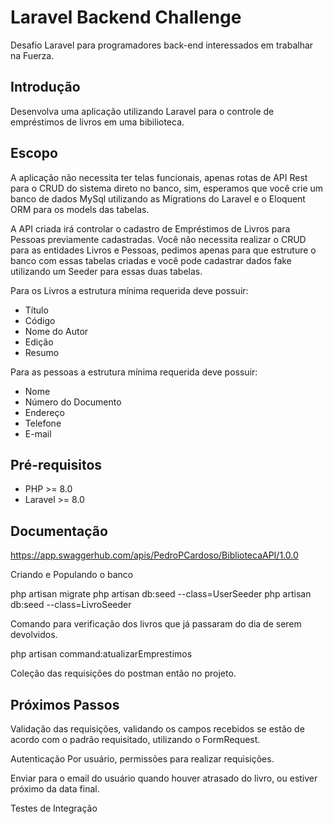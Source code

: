 # Laravel Backend Challenge

Desafio Laravel para programadores back-end interessados em trabalhar na Fuerza.

## Introdução

Desenvolva uma aplicação utilizando Laravel para o controle de empréstimos de livros em uma bibilioteca.

## Escopo

A aplicação não necessita ter telas funcionais, apenas rotas de API Rest para o CRUD do sistema direto no banco, sim, esperamos que você crie um banco de dados MySql utilizando as Migrations do Laravel e o Eloquent ORM para os models das tabelas.

A API criada irá controlar o cadastro de Empréstimos de Livros para Pessoas previamente cadastradas. Você não necessita realizar o CRUD para as entidades Livros e Pessoas, pedimos apenas para que estruture o banco com essas tabelas criadas e você pode cadastrar dados fake utilizando um Seeder para essas duas tabelas.

Para os Livros a estrutura mínima requerida deve possuir:

* Título
* Código
* Nome do Autor
* Edição
* Resumo

Para as pessoas a estrutura mínima requerida deve possuir:

* Nome
* Número do Documento
* Endereço
* Telefone
* E-mail

## Pré-requisitos

* PHP >= 8.0
* Laravel >= 8.0

## Documentação

https://app.swaggerhub.com/apis/PedroPCardoso/BibliotecaAPI/1.0.0

Criando e Populando o banco

php artisan migrate
php artisan db:seed --class=UserSeeder
php artisan db:seed --class=LivroSeeder

Comando para verificação dos livros que já passaram do dia de serem devolvidos.

php artisan command:atualizarEmprestimos

Coleção das requisições do postman então no projeto.

## Próximos Passos

Validação das requisições, validando os campos recebidos se estão de acordo com o padrão requisitado, utilizando o FormRequest.

Autenticação Por usuário, permissões para realizar requisições.

Enviar para o email do usuário quando houver atrasado do livro, ou estiver próximo da data final.

Testes de Integração